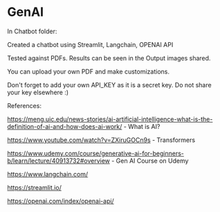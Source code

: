 # GenAI

In Chatbot folder:

Created a chatbot using Streamlit, Langchain, OPENAI API

Tested against PDFs. Results can be seen in the Output images shared.

You can upload your own PDF and make customizations.

Don't forget to add your own API_KEY as it is a secret key. Do not share your key elsewhere :) 

References: 

https://meng.uic.edu/news-stories/ai-artificial-intelligence-what-is-the-definition-of-ai-and-how-does-ai-work/  - What is AI?

https://www.youtube.com/watch?v=ZXiruGOCn9s  - Transformers


https://www.udemy.com/course/generative-ai-for-beginners-b/learn/lecture/40913732#overview  - Gen AI Course on Udemy

https://www.langchain.com/

https://streamlit.io/

https://openai.com/index/openai-api/
